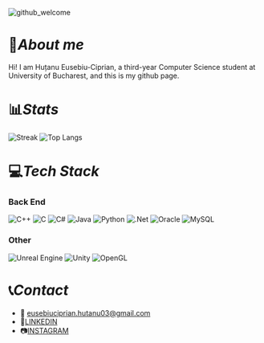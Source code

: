 
![github_welcome](https://github.com/user-attachments/assets/97cbbd22-8b5c-4acd-8492-81343ea4a0ce)


# :wave:*About me*

Hi! I am Huțanu Eusebiu-Ciprian, a third-year Computer Science student at University of Bucharest, and this is my github page. 

# :bar_chart:*Stats*
![Streak](https://github-readme-streak-stats.herokuapp.com/?user=ciprianhutanu&card_width=400&hide_border=true&theme=shadow_red)
![Top Langs](https://github-readme-stats.vercel.app/api/top-langs/?username=ciprianhutanu&hide_border=true&layout=donut&theme=shadow_red)

# :computer:*Tech Stack*

### Back End
![C++](https://img.shields.io/badge/C%2B%2B-%2300599C?style=for-the-badge&logo=cplusplus&logoColor=white)
![C](https://img.shields.io/badge/c-%2300599C.svg?style=for-the-badge&logo=c&logoColor=white)
![C#](https://img.shields.io/badge/C%23-%23512BD4?style=for-the-badge&&logo=sharp&logoColor=white)
![Java](https://img.shields.io/badge/Java-orange?style=for-the-badge&logo=java&logoColor=white)
![Python](https://img.shields.io/badge/Python-%233776AB?style=for-the-badge&logo=python&logoColor=white)
![.Net](https://img.shields.io/badge/.NET-5C2D91?style=for-the-badge&logo=.net&logoColor=white)
![Oracle](https://img.shields.io/badge/Oracle-F80000?style=for-the-badge&logo=oracle&logoColor=white)
![MySQL](https://img.shields.io/badge/mysql-4479A1.svg?style=for-the-badge&logo=mysql&logoColor=white)

### Other
![Unreal Engine](https://img.shields.io/badge/unrealengine-%23313131.svg?style=for-the-badge&logo=unrealengine&logoColor=white)
![Unity](https://img.shields.io/badge/unity-%23000000.svg?style=for-the-badge&logo=unity&logoColor=white)
![OpenGL](https://img.shields.io/badge/OpenGL-%23FFFFFF.svg?style=for-the-badge&logo=opengl)

# :telephone_receiver:*Contact*
- :email: <eusebiuciprian.hutanu03@gmail.com>
- :necktie:[LINKEDIN](https://www.linkedin.com/in/eusebiu-ciprian-hutanu/)
- :camera:[INSTAGRAM](https://www.instagram.com/ciprianhutanu/)


<!--
**ciprianhutanu/ciprianhutanu** is a ✨ _special_ ✨ repository because its `README.md` (this file) appears on your GitHub profile.

Here are some ideas to get you started:

- 🔭 I’m currently working on ...
- 🌱 I’m currently learning ...
- 👯 I’m looking to collaborate on ...
- 🤔 I’m looking for help with ...
- 💬 Ask me about ...
- 📫 How to reach me: ...
- 😄 Pronouns: ...
- ⚡ Fun fact: ...
-->
